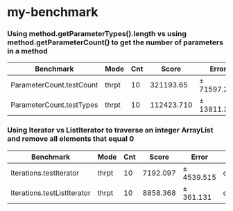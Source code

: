 # my-benchmark

### Using method.getParameterTypes().length vs using method.getParameterCount() to get the number of parameters in a method
|**Benchmark**               |**Mode**|**Cnt**|**Score** |**Error**  |**Units**|
|----------------------------|--------|-------|----------|-----------|---------|
|ParameterCount.testCount    |thrpt   |10     |321193.65 |± 71597.222|ops/ms   |
|ParameterCount.testTypes    |thrpt   |10     |112423.710|± 13811.354|ops/ms   |

### Using Iterator vs ListIterator to traverse an integer ArrayList and remove all elements that equal 0
|**Benchmark**               |**Mode**|**Cnt**|**Score** |**Error**  |**Units**|
|----------------------------|--------|-------|----------|-----------|---------|
|Iterations.testIterator     |thrpt   |10     |7192.097  |±  4539.515|ops/ms   |
|Iterations.testListIterator |thrpt   |10     |8858.368  |±   361.131|ops/ms   |

